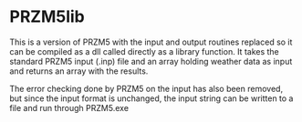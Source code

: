 # PRZM5lib
This is a version of PRZM5 with the input and output routines replaced so it can be compiled as a dll called directly as a library function. It takes the standard PRZM5 input (.inp) file and an array holding weather data as input and returns an array with the results.

The error checking done by PRZM5 on the input has also been removed, but since the input format is unchanged, the input string can be written to a file and run through PRZM5.exe
